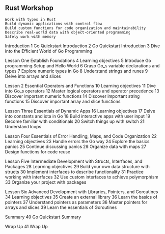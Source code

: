 ## Rust Workshop
```ascii
Work with types in Rust
Build dynamic applications with control flow
Build custom functions for code organization and maintainability
Describe real-world data with object-oriented programming
Safely work with memory
```
Introduction
1 Go Quickstart Introduction
2 Go Quickstart Introduction
3 Dive into the Efficient World of Go Programming

Lesson One Establish Foundations
4 Learning objectives
5 Introduce Go programming Setup and Hello World
6 Grasp Go_s variable declarations and types
7 Explore numeric types in Go
8 Understand strings and runes
9 Delve into arrays and slices

Lesson 2 Essential Operators and Functions
10 Learning objectives
11 Dive into Go_s operators
12 Master logical operators and operator precedence
13 Discover important numeric functions
14 Discover important string functions
15 Discover important array and slice functions

Lesson Three Essentials of Dynamic Apps
16 Learning objectives
17 Delve into constants and iota in Go
18 Build interactive apps with user input
19 Become familiar with conditionals
20 Switch things up with switch
21 Understand loops

Lesson Four Essentials of Error Handling, Maps, and Code Organization
22 Learning objectives
23 Handle errors the Go way
24 Explore the basics panics
25 Continue discussing panics
26 Organize data with maps
27 Design functions for code reuse

Lesson Five Intermediate Development with Structs, Interfaces, and Packages
28 Learning objectives
29 Build your own data structure with structs
30 Implement interfaces to describe functionality
31 Practice working with interfaces
32 Use custom interfaces to achieve polymorphism
33 Organize your project with packages

Lesson Six Advanced Development with Libraries, Pointers, and Goroutines
34 Learning objectives
35 Create an external library
36 Learn the basics of pointers
37 Understand pointers as parameters
38 Master pointers for arrays and slices
39 Learn the essentials of Goroutines

Summary
40 Go Quickstart Summary

Wrap Up
41 Wrap Up